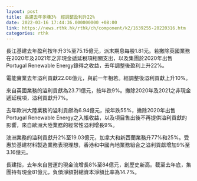```yaml
---
layout: post
title: 長建去年多賺3%　經調整盈利升22%
date: 2022-03-16 17:44:36.000000000 +08:00
link: https://news.rthk.hk/rthk/ch/component/k2/1639255-20220316.htm
categories: rthk
---
```


長江基建去年盈利按年升3%至75.15億元，派末期息每股1.81元。若撇除英國業務在2020年及2021年之非現金遞延稅項相關支出，以及集團於2020年出售Portugal Renewable Energy錄得之收益，去年調整後盈利上升22%。

電能實業去年溢利貢獻22.08億元，與前一年相若。經調整後溢利貢獻上升10%。

來自英國業務的溢利貢獻為23.71億元，按年跌9%。撇除2020年及2021之非現金遞延稅項，溢利貢獻升7%。

去年歐洲大陸業務的溢利貢獻為6.94億元，按年跌55%，撇除2020年出售Portugal Renewable Energy之入帳收益，以及項目售出後不再提供溢利貢獻的影響，來自歐洲大陸業務的經常性溢利增長9%。

澳洲業務的溢利貢獻升2%至19.03億元，加拿大和新西蘭業務升77%和25%。受惠於基建材料製造業務表現理想，香港和中國內地業務組合之溢利貢獻增加9%至3.16億元。

長建指，去年來自營運的現金流增長8%至84億元，創歷史新高。截至去年底，集團持有現金81億元，負債淨額對總資本淨額比率為14.7%。
